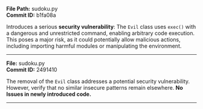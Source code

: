 **File Path:** sudoku.py  
**Commit ID:** b1fa08a  

Introduces a serious **security vulnerability**: The `Evil` class uses `exec()` with a dangerous and unrestricted command, enabling arbitrary code execution. This poses a major risk, as it could potentially allow malicious actions, including importing harmful modules or manipulating the environment.

-------------------------------------------------------------

**File:** sudoku.py  
**Commit ID:** 2491410  

The removal of the `Evil` class addresses a potential security vulnerability. However, verify that no similar insecure patterns remain elsewhere. **No Issues in newly introduced code.**

-------------------------------------------------------------

